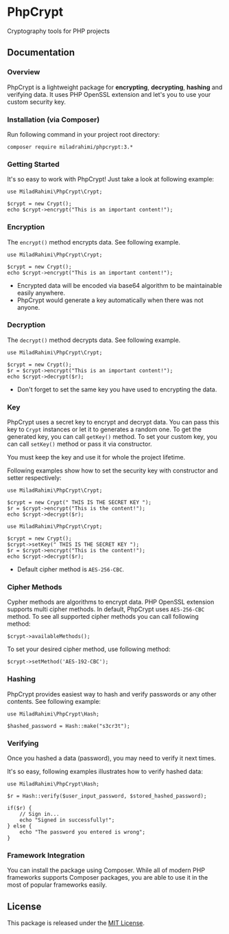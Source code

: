 # PhpCrypt

Cryptography tools for PHP projects

## Documentation

### Overview

PhpCrypt is a lightweight package for **encrypting**, **decrypting**, **hashing** and verifying data.
It uses PHP OpenSSL extension and let's you to use your custom security key.

### Installation (via Composer)

Run following command in your project root directory:

```
composer require miladrahimi/phpcrypt:3.*
```

### Getting Started

It's so easy to work with PhpCrypt! Just take a look at following example:

```
use MiladRahimi\PhpCrypt\Crypt;

$crypt = new Crypt();
echo $crypt->encrypt("This is an important content!");
```

### Encryption

The `encrypt()` method encrypts data. See following example.

```
use MiladRahimi\PhpCrypt\Crypt;

$crypt = new Crypt();
echo $crypt->encrypt("This is an important content!");
```

* Encrypted data will be encoded via base64 algorithm to be maintainable easily anywhere.
* PhpCrypt would generate a key automatically when there was not anyone.

### Decryption

The `decrypt()` method decrypts data. See following example.

```
use MiladRahimi\PhpCrypt\Crypt;

$crypt = new Crypt();
$r = $crypt->encrypt("This is an important content!");
echo $crypt->decrypt($r);
```

*   Don't forget to set the same key you have used to encrypting the data.

### Key

PhpCrypt uses a secret key to encrypt and decrypt data.
You can pass this key to `Crypt` instances or let it to generates a random one.
To get the generated key, you can call `getKey()` method.
To set your custom key, you can call `setKey()` method or pass it via constructor.

You must keep the key and use it for whole the project lifetime.

Following examples show how to set the security key with constructor and setter respectively:

```
use MiladRahimi\PhpCrypt\Crypt;

$crypt = new Crypt(" THIS IS THE SECRET KEY ");
$r = $crypt->encrypt("This is the content!");
echo $crypt->decrypt($r);
```

```
use MiladRahimi\PhpCrypt\Crypt;

$crypt = new Crypt();
$crypt->setKey(" THIS IS THE SECRET KEY ");
$r = $crypt->encrypt("This is the content!");
echo $crypt->decrypt($r);
```

*   Default cipher method is `AES-256-CBC`.

### Cipher Methods

Cypher methods are algorithms to encrypt data.
PHP OpenSSL extension supports multi cipher methods.
In default, PhpCrypt uses `AES-256-CBC` method.
To see all supported cipher methods you can call following method:

```
$crypt->availableMethods();
```

To set your desired cipher method, use following method:

```
$crypt->setMethod('AES-192-CBC');
```

### Hashing

PhpCrypt provides easiest way to hash and verify passwords or any other contents.
See following example:

```
use MiladRahimi\PhpCrypt\Hash;

$hashed_password = Hash::make("s3cr3t");
```

### Verifying

Once you hashed a data (password), you may need to verify it next times.

It's so easy, following examples illustrates how to verify hashed data:

```
use MiladRahimi\PhpCrypt\Hash;

$r = Hash::verify($user_input_password, $stored_hashed_password);

if($r) {
    // Sign in...
    echo "Signed in successfully!";
} else {
    echo "The password you entered is wrong";
}
```

### Framework Integration

You can install the package using Composer.
While all of modern PHP frameworks supports Composer packages,
you are able to use it in the most of popular frameworks easily.

## License
This package is released under the [MIT License](http://opensource.org/licenses/mit-license.php).
